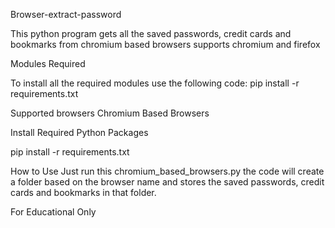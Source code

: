 Browser-extract-password

This python program gets all the saved passwords, credit cards and bookmarks from chromium based browsers supports chromium and firefox

Modules Required

To install all the required modules use the following code:
pip install -r requirements.txt

Supported browsers
Chromium Based Browsers

Install Required Python Packages

pip install -r requirements.txt

How to Use
Just run this chromium_based_browsers.py the code will create a folder based on the browser name and stores the saved passwords, credit cards and bookmarks in that folder.

For Educational Only
